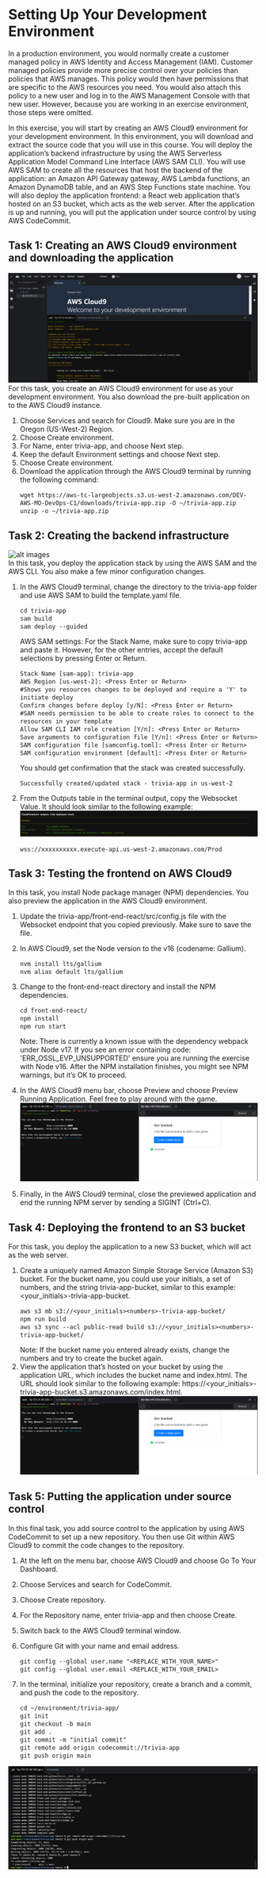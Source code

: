 # Setting Up Your Development Environment
In a production environment, you would normally create a customer managed policy in AWS Identity and Access Management (IAM). Customer managed policies provide more precise control over your policies than policies that AWS manages. This policy would then have permissions that are specific to the AWS resources you need. You would also attach this policy to a new user and log in to the AWS Management Console with that new user. However, because you are working in an exercise environment, those steps were omitted.

In this exercise, you will start by creating an AWS Cloud9 environment for your development environment. In this environment, you will download and extract the source code that you will use in this course. You will deploy the application’s backend infrastructure by using the AWS Serverless Application Model Command Line Interface (AWS SAM CLI). You will use AWS SAM to create all the resources that host the backend of the application: an Amazon API Gateway gateway, AWS Lambda functions, an Amazon DynamoDB table, and an AWS Step Functions state machine. You will also deploy the application frontend: a React web application that’s hosted on an S3 bucket, which acts as the web server. After the application is up and running, you will put the application under source control by using AWS CodeCommit.

## Task 1: Creating an AWS Cloud9 environment and downloading the application
![alt images](/images/build-1.png)<br>
For this task, you create an AWS Cloud9 environment for use as your development environment. You also download the pre-built application on to the AWS Cloud9 instance.
1. Choose Services and search for Cloud9. Make sure you are in the Oregon (US-West-2) Region.
2. Choose Create environment.
3. For Name, enter trivia-app, and choose Next step.
4. Keep the default Environment settings and choose Next step.
5. Choose Create environment.
6. Download the application through the AWS Cloud9 terminal by running the following command: 
    ```
    wget https://aws-tc-largeobjects.s3.us-west-2.amazonaws.com/DEV-AWS-MO-DevOps-C1/downloads/trivia-app.zip -O ~/trivia-app.zip
    unzip -o ~/trivia-app.zip
    ```

## Task 2: Creating the backend infrastructure
![alt images]()<br>
In this task, you deploy the application stack by using the AWS SAM and the AWS CLI. You also make a few minor configuration changes.

1. In the AWS Cloud9 terminal, change the directory to the trivia-app folder and use AWS SAM to build the template.yaml file.
    ```
    cd trivia-app
    sam build
    sam deploy --guided
    ```
    AWS SAM settings: For the Stack Name, make sure to copy trivia-app and paste it. However, for the other entries, accept the default selections by pressing Enter or Return.
    ```
    Stack Name [sam-app]: trivia-app
    AWS Region [us-west-2]: <Press Enter or Return>
    #Shows you resources changes to be deployed and require a 'Y' to initiate deploy
    Confirm changes before deploy [y/N]: <Press Enter or Return>
    #SAM needs permission to be able to create roles to connect to the resources in your template
    Allow SAM CLI IAM role creation [Y/n]: <Press Enter or Return>
    Save arguments to configuration file [Y/n]: <Press Enter or Return>
    SAM configuration file [samconfig.toml]: <Press Enter or Return>
    SAM configuration environment [default]: <Press Enter or Return>
    ```
    You should get confirmation that the stack was created successfully.
    ```
    Successfully created/updated stack - trivia-app in us-west-2
    ```
2. From the Outputs table in the terminal output, copy the Websocket Value. It should look similar to the following example:
    ![alt images](/images/build-2.png)<br>
    ```
    wss://xxxxxxxxxx.execute-api.us-west-2.amazonaws.com/Prod
    ```

## Task 3: Testing the frontend on AWS Cloud9
In this task, you install Node package manager (NPM) dependencies. You also preview the application in the AWS Cloud9 environment.

1. Update the trivia-app/front-end-react/src/config.js file with the Websocket endpoint that you copied previously. Make sure to save the file.

2. In AWS Cloud9, set the Node version to the v16 (codename: Gallium).
    ```
    nvm install lts/gallium
    nvm alias default lts/gallium
    ```
3. Change to the front-end-react directory and install the NPM dependencies.
    ```
    cd front-end-react/
    npm install
    npm run start
    ```
    Note: There is currently a known issue with the dependency webpack under Node v17. If you see an error containing code: 'ERR_OSSL_EVP_UNSUPPORTED' ensure you are running the exercise with Node v16.
    After the NPM installation finishes, you might see NPM warnings, but it’s OK to proceed.

4. In the AWS Cloud9 menu bar, choose Preview and choose Preview Running Application. Feel free to play around with the game.
    ![alt img](/images/build-3.png)<br>
5. Finally, in the AWS Cloud9 terminal, close the previewed application and end the running NPM server by sending a SIGINT (Ctrl+C).

## Task 4: Deploying the frontend to an S3 bucket

For this task, you deploy the application to a new S3 bucket, which will act as the web server.

1. Create a uniquely named Amazon Simple Storage Service (Amazon S3) bucket. For the bucket name, you could use your initials, a set of numbers, and the string trivia-app-bucket, similar to this example: <your_initials><numbers>-trivia-app-bucket.
    ```
    aws s3 mb s3://<your_initials><numbers>-trivia-app-bucket/
    npm run build
    aws s3 sync --acl public-read build s3://<your_initials><numbers>-trivia-app-bucket/
    ```
    Note: If the bucket name you entered already exists, change the numbers and try to create the bucket again.
2. View the application that’s hosted on your bucket by using the application URL, which includes the bucket name and index.html. The URL should look similar to the following example: https://<your_initials><numbers>-trivia-app-bucket.s3.amazonaws.com/index.html.
![alt img](/images/build-3.png)<br>

## Task 5: Putting the application under source control

In this final task, you add source control to the application by using AWS CodeCommit to set up a new repository. You then use Git within AWS Cloud9 to commit the code changes to the repository.

1. At the left on the menu bar, choose AWS Cloud9 and choose Go To Your Dashboard.

2. Choose Services and search for CodeCommit.

3. Choose Create repository.

4. For the Repository name, enter trivia-app and then choose Create.

5. Switch back to the AWS Cloud9 terminal window.

6. Configure Git with your name and email address.
    ```
    git config --global user.name "<REPLACE_WITH_YOUR_NAME>"
    git config --global user.email <REPLACE_WITH_YOUR_EMAIL>
    ```
7. In the terminal, initialize your repository, create a branch and a commit, and push the code to the repository.
    ```
    cd ~/environment/trivia-app/
    git init
    git checkout -b main
    git add .
    git commit -m "initial commit"
    git remote add origin codecommit://trivia-app
    git push origin main
    ```
![altimg](/images/build-5.png)